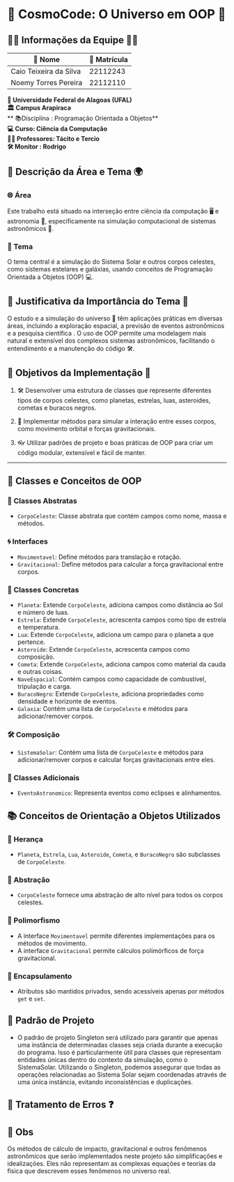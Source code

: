 # 🌌 CosmoCode: O Universo em OOP 🚀

## 👩‍🚀 Informações da Equipe 🧑‍🚀

| 🌠 Nome                 | 🎫 Matrícula  |
|------------------------|--------------|
| Caio Teixeira da Silva  | 22112243     |
| Noemy Torres Pereira    | 22112110     |

**🏫 Universidade Federal de Alagoas (UFAL)**  
**🏛️ Campus Arapiraca**  
** 📚Disciplina : Programação Orientada a Objetos**  
**💻 Curso: Ciência da Computação**  
**👨‍🏫 Professores: Tácito e Tercio**  
**🛠️ Monitor : Rodrigo**

## 📝 Descrição da Área e Tema 🌍

### 🌐 Área
Este trabalho está situado na interseção entre ciência da computação 🖥️ e astronomia 🔭, especificamente na simulação computacional de sistemas astronômicos 🌠.

### 🌟 Tema
O tema central é a simulação do Sistema Solar e outros corpos celestes, como sistemas estelares e galáxias, usando conceitos de Programação Orientada a Objetos (OOP) 💻.

## 🎯 Justificativa da Importância do Tema 🌌

O estudo e a simulação do universo 🌌 têm aplicações práticas em diversas áreas, incluindo a exploração espacial, a previsão de eventos astronômicos e a pesquisa científica . O uso de OOP permite uma modelagem mais natural e extensível dos complexos sistemas astronômicos, facilitando o entendimento e a manutenção do código 🛠️.

## 🎩 Objetivos da Implementação 🌠

1. 🛠️ Desenvolver uma estrutura de classes que represente diferentes tipos de corpos celestes, como planetas, estrelas, luas, asteroides, cometas e buracos negros.
  
2. 🧪 Implementar métodos para simular a interação entre esses corpos, como movimento orbital e forças gravitacionais.
  
3. 👓 Utilizar padrões de projeto e boas práticas de OOP para criar um código modular, extensível e fácil de manter.

---

## 🌌 Classes e Conceitos de OOP 

### 👾 Classes Abstratas
- `CorpoCeleste`: Classe abstrata que contém campos como nome, massa e métodos.

### 🌀 Interfaces
- `Movimentavel`: Define métodos para translação e rotação.
- `Gravitacional`: Define métodos para calcular a força gravitacional entre corpos.

### 🌟 Classes Concretas
- `Planeta`: Extende `CorpoCeleste`, adiciona campos como distância ao Sol e número de luas.
- `Estrela`: Extende `CorpoCeleste`, acrescenta campos como tipo de estrela e temperatura.
- `Lua`: Extende `CorpoCeleste`, adiciona um campo para o planeta a que pertence.
- `Asteroide`: Extende `CorpoCeleste`, acrescenta campos como composição.
- `Cometa`: Extende `CorpoCeleste`, adiciona campos como material da cauda e outras coisas.
- `NaveEspacial`: Contém campos como capacidade de combustível, tripulação e carga.
- `BuracoNegro`: Extende `CorpoCeleste`, adiciona propriedades como densidade e horizonte de eventos.
- `Galaxia`: Contém uma lista de `CorpoCeleste` e métodos para adicionar/remover corpos.

### 🛠️ Composição
- `SistemaSolar`: Contém uma lista de `CorpoCeleste` e métodos para adicionar/remover corpos e calcular forças gravitacionais entre eles.

### 🌠 Classes Adicionais
- `EventoAstronomico`: Representa eventos como eclipses e alinhamentos.

## 📚 Conceitos de Orientação a Objetos Utilizados

### 👶 Herança
- `Planeta`, `Estrela`, `Lua`, `Asteroide`, `Cometa`, e `BuracoNegro` são subclasses de `CorpoCeleste`.

### 🎈 Abstração
- `CorpoCeleste` fornece uma abstração de alto nível para todos os corpos celestes.

### 🔮 Polimorfismo
- A interface `Movimentavel` permite diferentes implementações para os métodos de movimento.
- A interface `Gravitacional` permite cálculos polimórficos de força gravitacional.

### 🎁 Encapsulamento
- Atributos são mantidos privados, sendo acessíveis apenas por métodos `get` e `set`.

## 🤖 Padrão de Projeto
- O padrão de projeto Singleton será utilizado para garantir que apenas uma instância de determinadas classes seja criada durante a execução do programa. Isso é particularmente útil para classes que representam entidades únicas dentro do contexto da simulação, como o SistemaSolar. Utilizando o Singleton, podemos assegurar que todas as operações relacionadas ao Sistema Solar sejam coordenadas através de uma única instância, evitando inconsistências e duplicações.

## 🚫 Tratamento de Erros ❓

## 📜 Obs

Os métodos de cálculo de impacto, gravitacional e outros fenômenos astronômicos que serão implementados neste projeto são simplificações e idealizações. Eles não representam as complexas equações e teorias da física que descrevem esses fenômenos no universo real.

